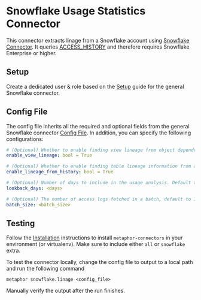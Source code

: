# Snowflake Usage Statistics Connector

This connector extracts linage from a Snowflake account using [Snowflake Connector](https://docs.snowflake.com/en/user-guide/python-connector.html). It queries [ACCESS_HISTORY](https://docs.snowflake.com/en/sql-reference/account-usage/access_history.html) and therefore requires Snowflake Enterprise or higher.

## Setup

Create a dedicated user & role based on the [Setup](../README.md#Setup) guide for the general Snowflake connector.

## Config File

The config file inherits all the required and optional fields from the general Snowflake connector [Config File](../README.md#config-file). In addition, you can specify the following configurations:

```yaml
# (Optional) Whether to enable finding view lineage from object dependencies, default True.
enable_view_lineage: bool = True

# (Optional) Whether to enable finding table lineage information from access history and query history, default True
enable_lineage_from_history: bool = True

# (Optional) Number of days to include in the usage analysis. Default to 7.
lookback_days: <days>

# (Optional) The number of access logs fetched in a batch, default to 100000 
batch_size: <batch_size>
```

## Testing

Follow the [Installation](../../README.md) instructions to install `metaphor-connectors` in your environment (or virtualenv). Make sure to include either `all` or `snowflake` extra.

To test the connector locally, change the config file to output to a local path and run the following command

```
metaphor snowflake.linage <config_file>
```

Manually verify the output after the run finishes.
